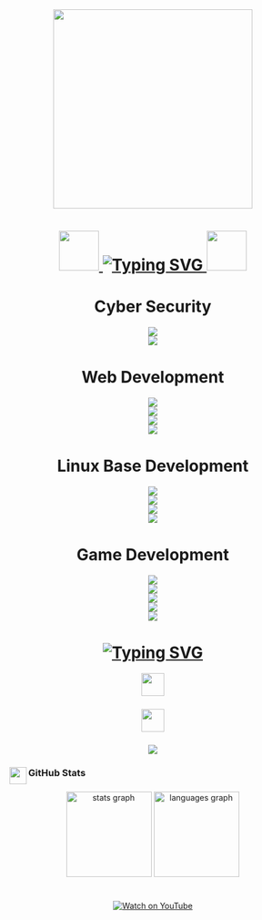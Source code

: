<div align="center">
  <img height="350" src="https://camo.githubusercontent.com/359e7fc5c22e035b02d6120b41c5d5464994e374bf7a208ac14244becf67949e/68747470733a2f2f692e70696e696d672e636f6d2f6f726967696e616c732f30322f30312f31652f30323031316563383535343237376238633730626632326662313932313233632e676966"  />
</div>

###
<h1 align="center">
<a 
  href="https://git.io/typing-svg"> <img height="70" 
src="https://camo.githubusercontent.com/b676b05351a07be167a2abc0ce43a28e21c1e3b7dfaafdbfe39b11e139d454ac/68747470733a2f2f6d656469612e67697068792e636f6d2f6d656469612f334f586335694d345679624c7a4b416f42522f67697068792e676966"  /> <img src="https://readme-typing-svg.demolab.com?font=Fira+Code&weight=600&pause=1000&center=true&vCenter=true&width=435&lines=+++++++++++++++++Hi%2C+I'm+Nethsara+Daheminda" alt="Typing SVG" /> <img height="70" src="https://camo.githubusercontent.com/7a94504569b436498bc9a595d68ed1a06689c81a00c3bedf0db451f2e769375b/68747470733a2f2f6d656469612e67697068792e636f6d2f6d656469612f3833773853677971665966465a3549476f462f67697068792e676966"  />
</a>
</h1>

###
<h1 align="center"> Cyber Security </h1>

<div align="center">
  <img height="" src="https://camo.githubusercontent.com/992c4fa06a31e9dc7f4518295b1a25aecdb59047a18f21b9ed37289f5fb39d92/68747470733a2f2f696d672e736869656c64732e696f2f62616467652f507974686f6e2d3030303030302e7376673f7374796c653d666f722d7468652d6261646765266c6f676f3d707974686f6e266c6f676f436f6c6f723d626c7565"  />
</div>

<div align="center">
  <img height="" src="https://camo.githubusercontent.com/1e8158e78e94e93dd5db535c04ede40e88644a3603974dd008ec8b505877decb/68747470733a2f2f696d672e736869656c64732e696f2f62616467652f4b616c692532304c696e75782d3030303030302e7376673f7374796c653d666f722d7468652d6261646765266c6f676f3d6b616c696c696e7578266c6f676f436f6c6f723d626c7565"  />
</div>

<p>
<h1 align="center">  </h1>
</p>

###
<h1 align="center"> Web Development </h1>
<div align="center">
  <img height="" src="https://camo.githubusercontent.com/f55e0c3a41180d4504123b31d0de0a1209a596091152da177b62c9f3b6f84405/68747470733a2f2f696d672e736869656c64732e696f2f62616467652f4353532d3030303030302e7376673f7374796c653d666f722d7468652d6261646765266c6f676f3d43535333266c6f676f436f6c6f723d626c7565"  />
</div>

<div align="center">
  <img height="" src="https://camo.githubusercontent.com/6f4e758a80ee417d06c567887de675cb2535f961749b3b4eba2c8167f34f8b99/68747470733a2f2f696d672e736869656c64732e696f2f62616467652f48544d4c352d3030303030302e7376673f7374796c653d666f722d7468652d6261646765266c6f676f3d68746d6c35266c6f676f436f6c6f723d626c7565"  />
</div>

<div align="center">
  <img height="" src="https://camo.githubusercontent.com/1c7f15e2a9a08d88f50701b875c60b5677d2699d69b69e12b2171baa653997e2/68747470733a2f2f696d672e736869656c64732e696f2f62616467652f4d6f6e676f44422d3030303030302e7376673f7374796c653d666f722d7468652d6261646765266c6f676f3d4d6f6e676f4442266c6f676f436f6c6f723d626c7565"  />
</div>

<div align="center">
  <img height="" src="https://camo.githubusercontent.com/e6b5bab7c2341ad180b18b7def325fea37db7890765e35eb05d325708a8b1875/68747470733a2f2f696d672e736869656c64732e696f2f62616467652f4a6176615363726970742d3030303030302e7376673f7374796c653d666f722d7468652d6261646765266c6f676f3d6a617661736372697074266c6f676f436f6c6f723d626c7565"  />
</div>

###
<h1 align="center">  </h1>
<h1 align="center"> Linux Base Development </h1>
<div align="center">
  <img height="" src="https://camo.githubusercontent.com/d21dcbe70cad8dc01a2536f1306f2f9e4c5c2bbff7da382fe544e5b4cd49b837/68747470733a2f2f696d672e736869656c64732e696f2f62616467652f4769742d3030303030302e7376673f7374796c653d666f722d7468652d6261646765266c6f676f3d476974266c6f676f436f6c6f723d626c7565"  />
</div>

<div align="center">
  <img height="" src="https://camo.githubusercontent.com/1c5319523923fa6efa37076e6c351556bc6f4ba20c7cd2bfe15f32c67441b701/68747470733a2f2f696d672e736869656c64732e696f2f62616467652f432b2b2d3030303030302e7376673f7374796c653d666f722d7468652d6261646765266c6f676f3d43706c7573706c7573266c6f676f436f6c6f723d626c7565"  />
</div>

<div align="center">
  <img height="" src="https://camo.githubusercontent.com/e90e0a46e5980db6468f8888a8fede85738651b00000d1882c7352ea59eccdc9/68747470733a2f2f696d672e736869656c64732e696f2f62616467652f5653636f64652d3030303030302e7376673f7374796c653d666f722d7468652d6261646765266c6f676f3d76697375616c73747564696f636f6465266c6f676f436f6c6f723d626c7565"  />
</div>

<div align="center">
  <img height="" src="https://camo.githubusercontent.com/81a182908eec9544ab6ba6845135dfe02c77477efe5940c5302898960ef07255/68747470733a2f2f696d672e736869656c64732e696f2f62616467652f4769746875622d3030303030302e7376673f7374796c653d666f722d7468652d6261646765266c6f676f3d476974687562266c6f676f436f6c6f723d626c7565"  />
</div>

###
<h1 align="center">  </h1>
<h1 align="center"> Game Development </h1>
<div align="center">
  <img height="" src="https://camo.githubusercontent.com/7cd5b7ac3e5e1fbca22ab02c56da5f9be047803205dcc82eb86e9d0428d2edf9/68747470733a2f2f696d672e736869656c64732e696f2f62616467652f556e6974792d3030303030302e7376673f7374796c653d666f722d7468652d6261646765266c6f676f3d556e697479266c6f676f436f6c6f723d626c7565"  />
</div>

<div align="center">
  <img height="" src="https://camo.githubusercontent.com/81a182908eec9544ab6ba6845135dfe02c77477efe5940c5302898960ef07255/68747470733a2f2f696d672e736869656c64732e696f2f62616467652f4769746875622d3030303030302e7376673f7374796c653d666f722d7468652d6261646765266c6f676f3d476974687562266c6f676f436f6c6f723d626c7565"  />
</div>

<div align="center">
  <img height="" src="https://camo.githubusercontent.com/8fd1ffaf2d5556c6846df860c863dc81709218e0a554c5077ec614629dc96c73/68747470733a2f2f696d672e736869656c64732e696f2f62616467652f426c656e6465722d3030303030302e7376673f7374796c653d666f722d7468652d6261646765266c6f676f3d426c656e646572266c6f676f436f6c6f723d626c7565"  />
</div>

<div align="center">
  <img height="" src="https://camo.githubusercontent.com/4a64b3b05da0b3b149c0277783cf894d2f3081ddb970fbc4bfcc1dcfb2bc6b0a/68747470733a2f2f696d672e736869656c64732e696f2f62616467652f496c6c7573747261746f722d3030303030302e7376673f7374796c653d666f722d7468652d6261646765266c6f676f3d61646f6265696c6c7573747261746f72266c6f676f436f6c6f723d626c7565"  />
</div>

<div align="center">
  <img height="" src="https://camo.githubusercontent.com/aa9b85ad617fe5df8a890f899f201870da343be10330ee238e30587916b17332/68747470733a2f2f696d672e736869656c64732e696f2f62616467652f476f6f676c654152436f72652d3030303030302e7376673f7374796c653d666f722d7468652d6261646765266c6f676f3d4152436f7265266c6f676f436f6c6f723d626c7565"  />
</div>

###
<h1> </h1>
<h1 align="center"> <a href="https://git.io/typing-svg"><img src="https://readme-typing-svg.demolab.com?font=Fira+Code&weight=200&size=18&pause=1000&center=true&vCenter=true&multiline=true&width=435&lines=Contact+me%3A" alt="Typing SVG" />
</a>
</h1>

<div align="center">
  
  <a href="https://discord.gg/6yaRwqYK" target="_blank">
  <img height="40" src="https://user-images.githubusercontent.com/74038190/235294015-47144047-25ab-417c-af1b-6746820a20ff.gif"  />
  </a>
  
###
  <a href="https://x.com/TeaneX99?t=Pg8b2ifQ88lUmuapTqX_Ng&s=09" target="_blank">
  <img height="40" src="https://user-images.githubusercontent.com/74038190/235294011-b8074c31-9097-4a65-a594-4151b58743a8.gif"  />
  </a>
</div>

###
<div align="center">
  <img src="https://visitor-badge.laobi.icu/badge?page_id=TeaneX.TeaneX&left_color=blue&right_color=tomato&left_text=Profile%20views"  />
</div>

###
<h3 align="left"> <img align="left" height="30" src="https://camo.githubusercontent.com/aff607cd63e0646140af35a7d29ef305c4db23e131aca7b4d06aea7c2c162b38/68747470733a2f2f6d65646961342e67697068792e636f6d2f6d656469612f4d494762744c5a6f566a626c3062596241642f67697068792e6769663f6369643d656366303565343732743268306938643764636a616f6175396971746368687238393968786d70787a7a6763376c7977267269643d67697068792e676966"  />
GitHub Stats </h3>

###

<div align="center">
  <img src="https://github-readme-stats.vercel.app/api?username=TeaneX&hide_title=false&hide_rank=false&show_icons=true&include_all_commits=true&count_private=true&disable_animations=false&theme=dracula&locale=en&hide_border=false" height="150" alt="stats graph"  />
  <img src="https://github-readme-stats.vercel.app/api/top-langs?username=TeaneX&locale=en&hide_title=false&layout=compact&card_width=320&langs_count=5&theme=dracula&hide_border=false" height="150" alt="languages graph"  />
</div>

###
###
<h1> </h1>
<div align="center">
  <a href="https://youtu.be/AF8LSurfct4?si=p9kcS5FNHOK2D7xc">
      <img height="" src="https://user-images.githubusercontent.com/74038190/212284158-e840e285-664b-44d7-b79b-e264b5e54825.gif" alt="Watch on YouTube" />
  </a>
</div>

###
